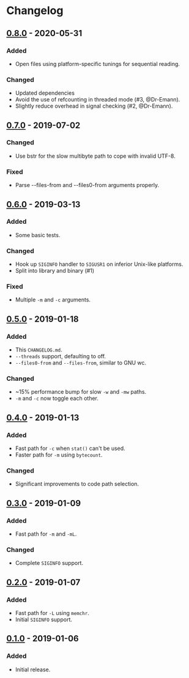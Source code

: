 # Changelog

## [0.8.0] - 2020-05-31

### Added

- Open files using platform-specific tunings for sequential reading.

### Changed

- Updated dependencies
- Avoid the use of refcounting in threaded mode (#3, @Dr-Emann).
- Slightly reduce overhead in signal checking (#2, @Dr-Emann).

## [0.7.0] - 2019-07-02

### Changed

- Use bstr for the slow multibyte path to cope with invalid UTF-8.

### Fixed

- Parse --files-from and --files0-from arguments properly.

## [0.6.0] - 2019-03-13

### Added

- Some basic tests.

### Changed

- Hook up `SIGINFO` handler to `SIGUSR1` on inferior Unix-like platforms.
- Split into library and binary (#1)

### Fixed

- Multiple `-m` and `-c` arguments.

## [0.5.0] - 2019-01-18

### Added

- This `CHANGELOG.md`.
- `--threads` support, defaulting to off.
- `--files0-from` and `--files-from`, similar to GNU wc.

### Changed

- ~15% performance bump for slow `-w` and `-mw` paths.
- `-m` and `-c` now toggle each other.

## [0.4.0] - 2019-01-13

### Added

- Fast path for `-c` when `stat()` can't be used.
- Faster path for `-m` using `bytecount`.

### Changed

- Significant improvements to code path selection.

## [0.3.0] - 2019-01-09

### Added

- Fast path for `-m` and `-mL`.

### Changed

- Complete `SIGINFO` support.

## [0.2.0] - 2019-01-07

### Added

- Fast path for `-L` using `memchr`.
- Initial `SIGINFO` support.

## [0.1.0] - 2019-01-06

### Added

- Initial release.

[0.8.0]: https://github.com/Freaky/cw/releases/tag/v0.8.0
[0.7.0]: https://github.com/Freaky/cw/releases/tag/v0.7.0
[0.6.0]: https://github.com/Freaky/cw/releases/tag/v0.6.0
[0.5.0]: https://github.com/Freaky/cw/releases/tag/v0.5.0
[0.4.0]: https://github.com/Freaky/cw/releases/tag/v0.4.0
[0.3.0]: https://github.com/Freaky/cw/releases/tag/v0.3.0
[0.2.0]: https://github.com/Freaky/cw/releases/tag/v0.2.0
[0.1.0]: https://github.com/Freaky/cw/releases/tag/v0.1.0
